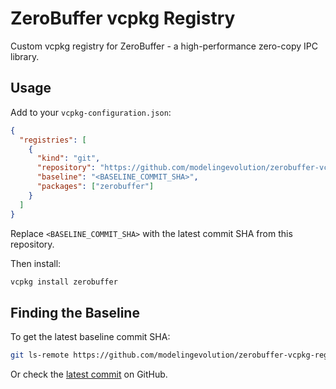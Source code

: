 # ZeroBuffer vcpkg Registry

Custom vcpkg registry for ZeroBuffer - a high-performance zero-copy IPC library.

## Usage

Add to your `vcpkg-configuration.json`:

```json
{
  "registries": [
    {
      "kind": "git",
      "repository": "https://github.com/modelingevolution/zerobuffer-vcpkg-registry",
      "baseline": "<BASELINE_COMMIT_SHA>",
      "packages": ["zerobuffer"]
    }
  ]
}
```

Replace `<BASELINE_COMMIT_SHA>` with the latest commit SHA from this repository.

Then install:
```bash
vcpkg install zerobuffer
```

## Finding the Baseline

To get the latest baseline commit SHA:
```bash
git ls-remote https://github.com/modelingevolution/zerobuffer-vcpkg-registry HEAD
```

Or check the [latest commit](https://github.com/modelingevolution/zerobuffer-vcpkg-registry/commits/main) on GitHub.
